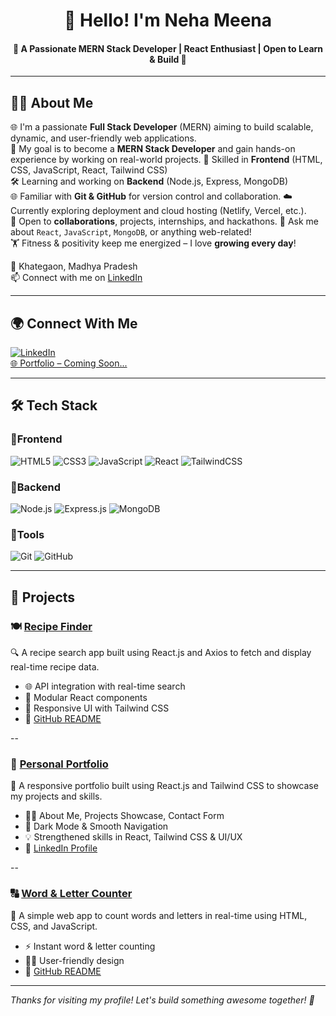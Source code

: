 <div align="center">
 
# 👋 Hello! I'm Neha Meena

 #### 🌟 A Passionate MERN Stack Developer | React Enthusiast | Open to Learn & Build 🚀
---
</div>

## 👩‍💻 About Me


🌐 I'm a passionate **Full Stack Developer** (MERN) aiming to build scalable, dynamic, and user-friendly web applications.  
🎯 My goal is to become a **MERN Stack Developer** and gain hands-on experience by working on real-world projects.
🔧 Skilled in **Frontend** (HTML, CSS, JavaScript, React, Tailwind CSS)  
🛠️ Learning and working on **Backend** (Node.js, Express, MongoDB)  
🌐 Familiar with **Git & GitHub** for version control and collaboration.
☁️ Currently exploring deployment and cloud hosting (Netlify, Vercel, etc.).  
🤝 Open to **collaborations**, projects, internships, and hackathons.
💬 Ask me about `React`, `JavaScript`, `MongoDB`, or anything web-related!    
🏋️ Fitness & positivity keep me energized – I love **growing every day**!

📍 Khategaon, Madhya Pradesh  
📫 Connect with me on [LinkedIn](https://www.linkedin.com/in/contact-neha-meena)  

---

##  🌍 Connect With Me


[![LinkedIn](https://img.shields.io/badge/-LinkedIn-blue?style=flat-square&logo=linkedin&logoColor=white)](https://www.linkedin.com/in/contact-neha-meena)  
[🌐 Portfolio – Coming Soon...](#)

---

## 🛠️ Tech Stack

### 🧩Frontend
![HTML5](https://img.shields.io/badge/HTML5-E34F26?style=flat&logo=html5&logoColor=white)
![CSS3](https://img.shields.io/badge/CSS3-1572B6?style=flat&logo=css3&logoColor=white)
![JavaScript](https://img.shields.io/badge/JavaScript-F7DF1E?style=flat&logo=javascript&logoColor=black)
![React](https://img.shields.io/badge/React-20232A?style=flat&logo=react&logoColor=61DAFB)
![TailwindCSS](https://img.shields.io/badge/TailwindCSS-38B2AC?style=flat&logo=tailwind-css&logoColor=white)

### 🧰Backend
![Node.js](https://img.shields.io/badge/Node.js-339933?style=flat&logo=nodedotjs&logoColor=white)
![Express.js](https://img.shields.io/badge/Express.js-000000?style=flat&logo=express&logoColor=white)
![MongoDB](https://img.shields.io/badge/MongoDB-47A248?style=flat&logo=mongodb&logoColor=white)

### 🧪Tools
![Git](https://img.shields.io/badge/Git-F05032?style=flat&logo=git&logoColor=white)
![GitHub](https://img.shields.io/badge/GitHub-181717?style=flat&logo=github&logoColor=white)


---
## 🚀 Projects

### 🍽️ [Recipe Finder](https://bit.ly/Recipes_finder)
🔍 A recipe search app built using React.js and Axios to fetch and display real-time recipe data.

- 🌐 API integration with real-time search  
- 🧩 Modular React components  
- 🎨 Responsive UI with Tailwind CSS  
- 📖 [GitHub README](https://bit.ly/Recipes_finder)

--

### 💼 [Personal Portfolio](https://bit.ly/Neha_Meena_Portfolio)
🌟 A responsive portfolio built using React.js and Tailwind CSS to showcase my projects and skills.

- 👩‍💻 About Me, Projects Showcase, Contact Form  
- 🌙 Dark Mode & Smooth Navigation  
- 💡 Strengthened skills in React, Tailwind CSS & UI/UX  
- 🔗 [LinkedIn Profile](https://www.linkedin.com/in/contact-neha-meena)

--

### 🔠 [Word & Letter Counter](https://bit.ly/README-Word-Letter-Counter)
📝 A simple web app to count words and letters in real-time using HTML, CSS, and JavaScript.

- ⚡ Instant word & letter counting  
- 🧑‍💻 User-friendly design  
- 📖 [GitHub README](https://bit.ly/README-Word-Letter-Counter)

---



_Thanks for visiting my profile! Let's build something awesome together! 💫_
